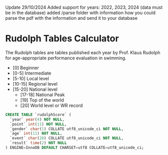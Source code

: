 Update 29/10/2024
Added support for years: 2022, 2023, 2024 (data must be in the database)
added /parse folder with information how you could parse the pdf with the information and send it to your database



# Rudolph Tables Calculator
The Rudolph tables are tables published each year by Prof. Klaus Rudolph for age-appropriate performance evaluation in swimming.

- [0]     Beginner
- [0-5]   Intermediate
- [5-10]  Local level
- [10-15] Regional level
- [15-20] National level
  - [17-18] National Peak
  - [19] Top of the world
  - [20] World level or WR record

```SQL
CREATE TABLE `rudolphScore` (
  `year` year(4) NOT NULL,
  `point` int(11) NOT NULL,
  `gender` char(1) COLLATE utf8_unicode_ci NOT NULL,
  `age` int(11) NOT NULL,
  `event` char(20) COLLATE utf8_unicode_ci NOT NULL,
  `result` time(2) NOT NULL
) ENGINE=InnoDB DEFAULT CHARSET=utf8 COLLATE=utf8_unicode_ci;
```
